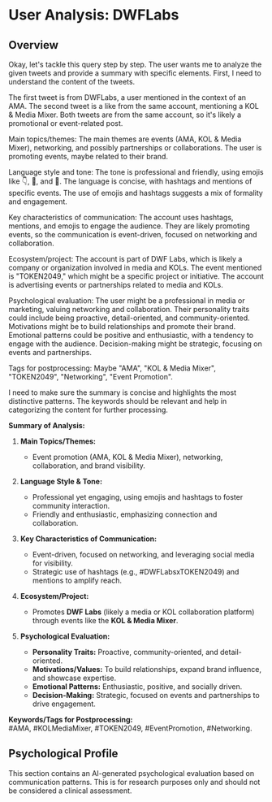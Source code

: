 # User Analysis: DWFLabs

## Overview

<think>
Okay, let's tackle this query step by step. The user wants me to analyze the given tweets and provide a summary with specific elements. First, I need to understand the content of the tweets.

The first tweet is from DWFLabs, a user mentioned in the context of an AMA. The second tweet is a like from the same account, mentioning a KOL & Media Mixer. Both tweets are from the same account, so it's likely a promotional or event-related post.

Main topics/themes: The main themes are events (AMA, KOL & Media Mixer), networking, and possibly partnerships or collaborations. The user is promoting events, maybe related to their brand.

Language style and tone: The tone is professional and friendly, using emojis like 👇, 🤝, and 🥂. The language is concise, with hashtags and mentions of specific events. The use of emojis and hashtags suggests a mix of formality and engagement.

Key characteristics of communication: The account uses hashtags, mentions, and emojis to engage the audience. They are likely promoting events, so the communication is event-driven, focused on networking and collaboration.

Ecosystem/project: The account is part of DWF Labs, which is likely a company or organization involved in media and KOLs. The event mentioned is "TOKEN2049," which might be a specific project or initiative. The account is advertising events or partnerships related to media and KOLs.

Psychological evaluation: The user might be a professional in media or marketing, valuing networking and collaboration. Their personality traits could include being proactive, detail-oriented, and community-oriented. Motivations might be to build relationships and promote their brand. Emotional patterns could be positive and enthusiastic, with a tendency to engage with the audience. Decision-making might be strategic, focusing on events and partnerships.

Tags for postprocessing: Maybe "AMA", "KOL & Media Mixer", "TOKEN2049", "Networking", "Event Promotion".

I need to make sure the summary is concise and highlights the most distinctive patterns. The keywords should be relevant and help in categorizing the content for further processing.
</think>

**Summary of Analysis:**  
1. **Main Topics/Themes:**  
   - Event promotion (AMA, KOL & Media Mixer), networking, collaboration, and brand visibility.  

2. **Language Style & Tone:**  
   - Professional yet engaging, using emojis and hashtags to foster community interaction.  
   - Friendly and enthusiastic, emphasizing connection and collaboration.  

3. **Key Characteristics of Communication:**  
   - Event-driven, focused on networking, and leveraging social media for visibility.  
   - Strategic use of hashtags (e.g., #DWFLabsxTOKEN2049) and mentions to amplify reach.  

4. **Ecosystem/Project:**  
   - Promotes **DWF Labs** (likely a media or KOL collaboration platform) through events like the **KOL & Media Mixer**.  

5. **Psychological Evaluation:**  
   - **Personality Traits:** Proactive, community-oriented, and detail-oriented.  
   - **Motivations/Values:** To build relationships, expand brand influence, and showcase expertise.  
   - **Emotional Patterns:** Enthusiastic, positive, and socially driven.  
   - **Decision-Making:** Strategic, focused on events and partnerships to drive engagement.  

**Keywords/Tags for Postprocessing:**  
#AMA, #KOLMediaMixer, #TOKEN2049, #EventPromotion, #Networking.

## Psychological Profile

This section contains an AI-generated psychological evaluation based on communication patterns. This is for research purposes only and should not be considered a clinical assessment.